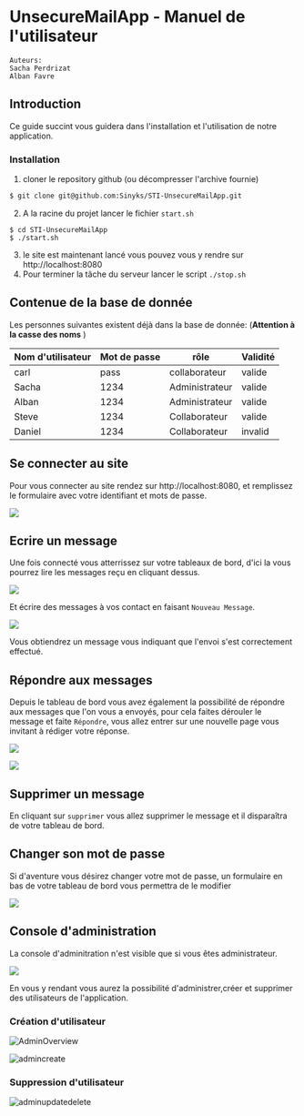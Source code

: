 # UnsecureMailApp - Manuel de l'utilisateur

```
Auteurs:
Sacha Perdrizat
Alban Favre
```

## Introduction

Ce guide succint vous guidera dans l'installation et l'utilisation de notre application.

### Installation

1. cloner le repository github (ou décompresser l'archive fournie)

```bash
$ git clone git@github.com:Sinyks/STI-UnsecureMailApp.git
```
2. A la racine du projet lancer le fichier  `start.sh`

```
$ cd STI-UnsecureMailApp
$ ./start.sh
```
3. le site est maintenant lancé vous pouvez vous y rendre sur http://localhost:8080
4. Pour terminer la tâche du serveur lancer le script ``./stop.sh``

## Contenue de la base de donnée

Les personnes suivantes existent déjà dans la base de donnée: (__Attention à la casse des noms__ )

| Nom d'utilisateur | Mot de passe | rôle           | Validité |
| ----------------- | ------------ | -------------- | -------- |
| carl              | pass         | collaborateur  | valide   |
| Sacha             | 1234         | Administrateur | valide   |
| Alban             | 1234         | Administrateur | valide   |
| Steve             | 1234         | Collaborateur  | valide   |
| Daniel            | 1234         | Collaborateur  | invalid  |




## Se connecter au site

Pour vous connecter au site rendez sur http://localhost:8080, et remplissez le formulaire avec votre identifiant et mots de passe.

![](./img/signin.png)

## Ecrire un message

Une fois connecté vous atterrissez sur votre tableaux de bord, d'ici la vous pourrez lire les messages reçu en cliquant dessus.

![](./img/Dashboard.png)



Et écrire des messages à vos contact en faisant ``Nouveau Message``.

![](./img/newmessage.png)

Vous obtiendrez un message vous indiquant que l'envoi s'est correctement effectué.

## Répondre aux messages

Depuis le tableau de bord vous avez également la possibilité de répondre aux messages que l'on vous a envoyés, pour cela faites dérouler le message et faite ``Répondre``, vous allez entrer sur une nouvelle page vous invitant à rédiger votre réponse.

![](./img/answer_show.png)

![](./img/answer.png)

## Supprimer un message

En cliquant sur ``supprimer`` vous allez supprimer le message et il disparaîtra de votre tableau de bord.

## Changer son mot de passe

Si d'aventure vous désirez changer votre mot de passe, un formulaire en bas de votre tableau de bord vous permettra de le modifier

![](./img/chpassword.png)

## Console d'administration

La console d'adminitration n'est visible que si vous êtes administrateur.

![](./img/adminshow.png)

En vous y rendant vous aurez la possibilité d'administrer,créer et supprimer des utilisateurs de l'application.

### Création d'utilisateur

![AdminOverview](./img/adminOverview.png)

![admincreate](./img/adminCreate.png)

### Suppression d'utilisateur

![adminupdatedelete](./img/adminUpdateDelete.png)


